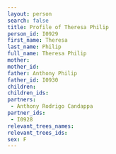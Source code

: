 ```yaml
---
layout: person
search: false
title: Profile of Theresa Philip
person_id: I0929
first_name: Theresa
last_name: Philip
full_name: Theresa Philip
mother: 
mother_id: 
father: Anthony Philip
father_id: I0930
children:
children_ids:
partners:
 - Anthony Rodrigo Candappa
partner_ids:
 - I0928
relevant_trees_names:
relevant_trees_ids:
sex: F
---
```


